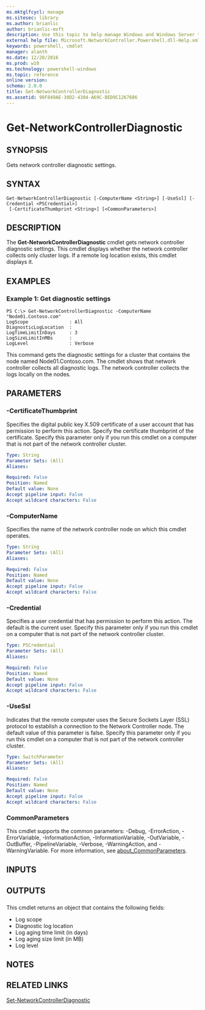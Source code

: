 ```yaml
---
ms.mktglfcycl: manage
ms.sitesec: library
ms.author: brianlic
author: brianlic-msft
description: Use this topic to help manage Windows and Windows Server technologies with Windows PowerShell.
external help file: Microsoft.NetworkController.Powershell.dll-Help.xml
keywords: powershell, cmdlet
manager: alanth
ms.date: 12/20/2016
ms.prod: w10
ms.technology: powershell-windows
ms.topic: reference
online version: 
schema: 2.0.0
title: Get-NetworkControllerDiagnostic
ms.assetid: 98F849AE-30D2-4304-A69C-BED9C1267686
---
```


# Get-NetworkControllerDiagnostic

## SYNOPSIS
Gets network controller diagnostic settings.

## SYNTAX

```
Get-NetworkControllerDiagnostic [-ComputerName <String>] [-UseSsl] [-Credential <PSCredential>]
 [-CertificateThumbprint <String>] [<CommonParameters>]
```

## DESCRIPTION
The **Get-NetworkControllerDiagnostic** cmdlet gets network controller diagnostic settings.
This cmdlet displays whether the network controller collects only cluster logs.
If a remote log location exists, this cmdlet displays it.

## EXAMPLES

### Example 1: Get diagnostic settings
```
PS C:\> Get-NetworkControllerDiagnostic -ComputerName "Node01.Contoso.com"
LogScope               : All
DiagnosticLogLocation  : 
LogTimeLimitInDays     : 3
LogSizeLimitInMBs      :
LogLevel               : Verbose
```

This command gets the diagnostic settings for a cluster that contains the node named Node01.Contoso.com.
The cmdlet shows that network controller collects all diagnostic logs.
The network controller collects the logs locally on the nodes.

## PARAMETERS

### -CertificateThumbprint
Specifies the digital public key X.509 certificate of a user account that has permission to perform this action.
Specify the certificate thumbprint of the certificate.
Specify this parameter only if you run this cmdlet on a computer that is not part of the network controller cluster.

```yaml
Type: String
Parameter Sets: (All)
Aliases: 

Required: False
Position: Named
Default value: None
Accept pipeline input: False
Accept wildcard characters: False
```

### -ComputerName
Specifies the name of the network controller node on which this cmdlet operates.

```yaml
Type: String
Parameter Sets: (All)
Aliases: 

Required: False
Position: Named
Default value: None
Accept pipeline input: False
Accept wildcard characters: False
```

### -Credential
Specifies a user credential that has permission to perform this action.
The default is the current user.
Specify this parameter only if you run this cmdlet on a computer that is not part of the network controller cluster.

```yaml
Type: PSCredential
Parameter Sets: (All)
Aliases: 

Required: False
Position: Named
Default value: None
Accept pipeline input: False
Accept wildcard characters: False
```

### -UseSsl
Indicates that the remote computer uses the Secure Sockets Layer (SSL) protocol to establish a connection to the Network Controller node.
The default value of this parameter is false.
Specify this parameter only if you run this cmdlet on a computer that is not part of the network controller cluster.

```yaml
Type: SwitchParameter
Parameter Sets: (All)
Aliases: 

Required: False
Position: Named
Default value: None
Accept pipeline input: False
Accept wildcard characters: False
```

### CommonParameters
This cmdlet supports the common parameters: -Debug, -ErrorAction, -ErrorVariable, -InformationAction, -InformationVariable, -OutVariable, -OutBuffer, -PipelineVariable, -Verbose, -WarningAction, and -WarningVariable. For more information, see [about_CommonParameters](http://go.microsoft.com/fwlink/?LinkID=113216).

## INPUTS

## OUTPUTS

###  
This cmdlet returns an object that contains the following fields: 

- Log scope
- Diagnostic log location
- Log aging time limit (in days)
- Log aging size limit (in MB)
- Log level

## NOTES

## RELATED LINKS

[Set-NetworkControllerDiagnostic](./Set-NetworkControllerDiagnostic.md)

